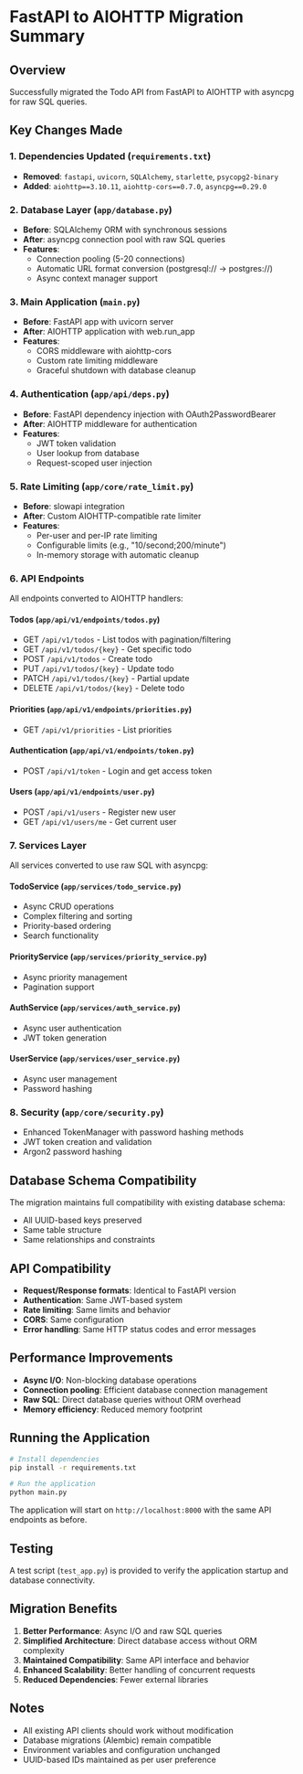 # FastAPI to AIOHTTP Migration Summary

## Overview

Successfully migrated the Todo API from FastAPI to AIOHTTP with asyncpg for raw SQL queries.

## Key Changes Made

### 1. Dependencies Updated (`requirements.txt`)

- **Removed**: `fastapi`, `uvicorn`, `SQLAlchemy`, `starlette`, `psycopg2-binary`
- **Added**: `aiohttp==3.10.11`, `aiohttp-cors==0.7.0`, `asyncpg==0.29.0`

### 2. Database Layer (`app/database.py`)

- **Before**: SQLAlchemy ORM with synchronous sessions
- **After**: asyncpg connection pool with raw SQL queries
- **Features**:
  - Connection pooling (5-20 connections)
  - Automatic URL format conversion (postgresql:// → postgres://)
  - Async context manager support

### 3. Main Application (`main.py`)

- **Before**: FastAPI app with uvicorn server
- **After**: AIOHTTP application with web.run_app
- **Features**:
  - CORS middleware with aiohttp-cors
  - Custom rate limiting middleware
  - Graceful shutdown with database cleanup

### 4. Authentication (`app/api/deps.py`)

- **Before**: FastAPI dependency injection with OAuth2PasswordBearer
- **After**: AIOHTTP middleware for authentication
- **Features**:
  - JWT token validation
  - User lookup from database
  - Request-scoped user injection

### 5. Rate Limiting (`app/core/rate_limit.py`)

- **Before**: slowapi integration
- **After**: Custom AIOHTTP-compatible rate limiter
- **Features**:
  - Per-user and per-IP rate limiting
  - Configurable limits (e.g., "10/second;200/minute")
  - In-memory storage with automatic cleanup

### 6. API Endpoints

All endpoints converted to AIOHTTP handlers:

#### Todos (`app/api/v1/endpoints/todos.py`)

- GET `/api/v1/todos` - List todos with pagination/filtering
- GET `/api/v1/todos/{key}` - Get specific todo
- POST `/api/v1/todos` - Create todo
- PUT `/api/v1/todos/{key}` - Update todo
- PATCH `/api/v1/todos/{key}` - Partial update
- DELETE `/api/v1/todos/{key}` - Delete todo

#### Priorities (`app/api/v1/endpoints/priorities.py`)

- GET `/api/v1/priorities` - List priorities

#### Authentication (`app/api/v1/endpoints/token.py`)

- POST `/api/v1/token` - Login and get access token

#### Users (`app/api/v1/endpoints/user.py`)

- POST `/api/v1/users` - Register new user
- GET `/api/v1/users/me` - Get current user

### 7. Services Layer

All services converted to use raw SQL with asyncpg:

#### TodoService (`app/services/todo_service.py`)

- Async CRUD operations
- Complex filtering and sorting
- Priority-based ordering
- Search functionality

#### PriorityService (`app/services/priority_service.py`)

- Async priority management
- Pagination support

#### AuthService (`app/services/auth_service.py`)

- Async user authentication
- JWT token generation

#### UserService (`app/services/user_service.py`)

- Async user management
- Password hashing

### 8. Security (`app/core/security.py`)

- Enhanced TokenManager with password hashing methods
- JWT token creation and validation
- Argon2 password hashing

## Database Schema Compatibility

The migration maintains full compatibility with existing database schema:

- All UUID-based keys preserved
- Same table structure
- Same relationships and constraints

## API Compatibility

- **Request/Response formats**: Identical to FastAPI version
- **Authentication**: Same JWT-based system
- **Rate limiting**: Same limits and behavior
- **CORS**: Same configuration
- **Error handling**: Same HTTP status codes and error messages

## Performance Improvements

- **Async I/O**: Non-blocking database operations
- **Connection pooling**: Efficient database connection management
- **Raw SQL**: Direct database queries without ORM overhead
- **Memory efficiency**: Reduced memory footprint

## Running the Application

```bash
# Install dependencies
pip install -r requirements.txt

# Run the application
python main.py
```

The application will start on `http://localhost:8000` with the same API endpoints as before.

## Testing

A test script (`test_app.py`) is provided to verify the application startup and database connectivity.

## Migration Benefits

1. **Better Performance**: Async I/O and raw SQL queries
2. **Simplified Architecture**: Direct database access without ORM complexity
3. **Maintained Compatibility**: Same API interface and behavior
4. **Enhanced Scalability**: Better handling of concurrent requests
5. **Reduced Dependencies**: Fewer external libraries

## Notes

- All existing API clients should work without modification
- Database migrations (Alembic) remain compatible
- Environment variables and configuration unchanged
- UUID-based IDs maintained as per user preference
